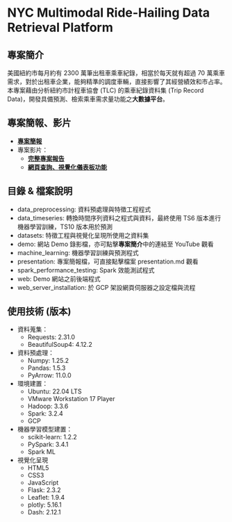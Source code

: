 # NYC Multimodal Ride-Hailing Data Retrieval Platform

## 專案簡介
美國紐約市每月約有 2300 萬筆出租車乘車紀錄，相當於每天就有超過 70 萬乘車需求，對於出租車企業，能夠精準的調度車輛，直接影響了其經營績效和市占率。本專案藉由分析紐約市計程車協會 (TLC) 的乘車紀錄資料集 (Trip Record Data)，開發具備預測、檢索乘車需求量功能之**大數據平台**。 

## 專案簡報、影片
- **[專案簡報](https://github.com/TicyYang/NYC_Multimodal_Ride-Hailing_Data_Retrieval_Platform/blob/main/presentation.md)**
- 專案影片：
  - **[完整專案報告](https://www.youtube.com/watch?v=-n5lJlV2XCI)**
  - **[網頁查詢、視覺化儀表板功能](https://youtu.be/8SKvn0fmuLI)**

## 目錄 & 檔案說明
- data_preprocessing: 資料預處理與特徵工程程式
- data_timeseries: 轉換時間序列資料之程式與資料，最終使用 TS6 版本進行機器學習訓練，TS10 版本用於預測
- datasets: 特徵工程與視覺化呈現所使用之資料集
- demo: 網站 Demo 錄影檔，亦可點擊**專案簡介**中的連結至 YouTube 觀看
- machine_learning: 機器學習訓練與預測程式
- presentation: 專案簡報檔，可直接點擊檔案 presentation.md 觀看
- spark_performance_testing: Spark 效能測試程式
- web: Demo 網站之前後端程式
- web_server_installation: 於 GCP 架設網頁伺服器之設定檔與流程

## 使用技術 (版本)
- 資料蒐集：
  - Requests: 2.31.0
  - BeautifulSoup4: 4.12.2
- 資料預處理：
  - Numpy: 1.25.2
  - Pandas: 1.5.3
  - PyArrow: 11.0.0
- 環境建置：
  - Ubuntu: 22.04 LTS
  - VMware Workstation 17 Player
  - Hadoop: 3.3.6
  - Spark: 3.2.4
  - GCP
- 機器學習模型建置：
  - scikit-learn: 1.2.2
  - PySpark: 3.4.1
  - Spark ML
- 視覺化呈現
  - HTML5
  - CSS3
  - JavaScript
  - Flask: 2.3.2
  - Leaflet: 1.9.4
  - plotly: 5.16.1
  - Dash: 2.12.1
